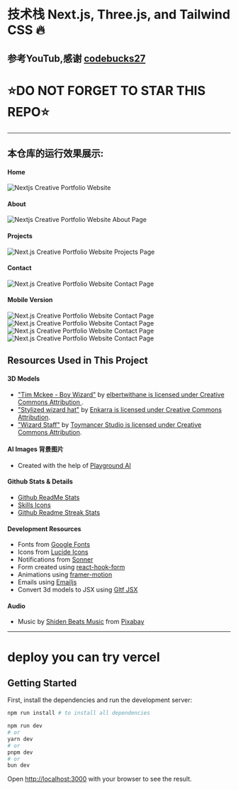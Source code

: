 # 技术栈 Next.js, Three.js, and Tailwind CSS 🔥
## 参考YouTub,感谢 [codebucks27](https://www.youtube.com/watch?v=T5t46vuW8fo&t=14106s)
# ⭐DO NOT FORGET TO STAR THIS REPO⭐
---

## 本仓库的运行效果展示:

#### Home
![Nextjs Creative Portfolio Website](https://github.com/codebucks27/Nextjs-Creative-Portfolio-Starter-Code-Files/blob/main/website%20images/Home-desktop.png)

#### About
![Nextjs Creative Portfolio Website About Page](https://github.com/daisenqiu399/threejs/blob/main/website%20images/About-desktop-full.png)

#### Projects
![Next.js Creative Portfolio Website Projects Page](https://github.com/daisenqiu399/threejs/blob/main/website%20images/Projects-desktop.png)

#### Contact
![Next.js Creative Portfolio Website Contact Page](https://github.com/daisenqiu399/threejs/blob/main/website%20images/Contact-desktop.png)

#### Mobile Version
![Next.js Creative Portfolio Website Contact Page](https://github.com/daisenqiu399/threejs/blob/main/website%20images/Home-mobile.png)
![Next.js Creative Portfolio Website Contact Page](https://github.com/daisenqiu399/threejs/blob/main/website%20images/About-mobile.png)
![Next.js Creative Portfolio Website Contact Page](https://github.com/daisenqiu399/threejs/blob/main/website%20images/Projects-mobile.png)
![Next.js Creative Portfolio Website Contact Page](https://github.com/daisenqiu399/threejs/blob/main/website%20images/Contact-mobile.png)

## Resources Used in This Project

#### 3D Models

- ["Tim Mckee - Boy Wizard"](https://skfb.ly/6YATu) by [elbertwithane is licensed under Creative Commons Attribution ](http://creativecommons.org/licenses/by/4.0/).
- ["Stylized wizard hat"](https://skfb.ly/ozxOQ) by [Enkarra is licensed under Creative Commons Attribution](http://creativecommons.org/licenses/by/4.0/).
- ["Wizard Staff"](https://skfb.ly/6QYZw) by [Toymancer Studio is licensed under Creative Commons Attribution](http://creativecommons.org/licenses/by/4.0/).

#### AI Images 背景图片

- Created with the help of [Playground AI](https://playgroundai.com/)

#### Github Stats & Details

- [Github ReadMe Stats](https://github.com/anuraghazra/github-readme-stats)
- [Skills Icons](https://github.com/tandpfun/skill-icons)
- [Github Readme Streak Stats](https://github.com/denvercoder1/github-readme-streak-stats)

#### Development Resources

- Fonts from [Google Fonts](https://fonts.google.com/) <br />
- Icons from [Lucide Icons](https://lucide.dev/) <br />
- Notifications from [Sonner](https://sonner.emilkowal.ski/) <br />
- Form created using [react-hook-form](https://react-hook-form.com/) <br />
- Animations using [framer-motion](https://www.framer.com/motion/) <br />
- Emails using [Emailjs](https://www.emailjs.com/) <br />
- Convert 3d models to JSX using [Gltf JSX](https://github.com/pmndrs/gltfjsx)

#### Audio 

- Music by <a href="https://pixabay.com/users/shidenbeatsmusic-25676252/?utm_source=link-attribution&utm_medium=referral&utm_campaign=music&utm_content=20772">Shiden Beats Music</a> from <a href="https://pixabay.com/music//?utm_source=link-attribution&utm_medium=referral&utm_campaign=music&utm_content=20772">Pixabay</a>

---

# deploy you can try vercel
## Getting Started

First, install the dependencies and run the development server:

```bash
npm run install # to install all dependencies

npm run dev
# or
yarn dev
# or
pnpm dev
# or
bun dev
```

Open [http://localhost:3000](http://localhost:3000) with your browser to see the result.
